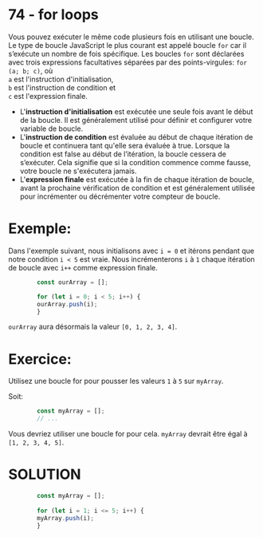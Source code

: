 # 74 - for loops
Vous pouvez exécuter le même code plusieurs fois en utilisant une boucle. Le type de boucle JavaScript le plus courant est appelé boucle `for` car il s’exécute un nombre de fois spécifique.
Les boucles `for` sont déclarées avec trois expressions facultatives séparées par des points-virgules:
`for (a; b; c)`, où   
 `a` est l'instruction d'initialisation,   
 `b` est l'instruction de condition et   
 `c` est l'expression finale.

- L'**instruction d'initialisation** est exécutée une seule fois avant le début de la boucle. Il est généralement utilisé pour définir et configurer votre variable de boucle.   
- L'**instruction de condition** est évaluée au début de chaque itération de boucle et continuera tant qu'elle sera évaluée à true. Lorsque la condition est false au début de l’itération, la boucle cessera de s’exécuter. Cela signifie que si la condition commence comme fausse, votre boucle ne s'exécutera jamais.   
- L'**expression finale** est exécutée à la fin de chaque itération de boucle, avant la prochaine vérification de condition et est généralement utilisée pour incrémenter ou décrémenter votre compteur de boucle.

# Exemple:
Dans l'exemple suivant, nous initialisons avec `i = 0` et itérons pendant que notre condition `i < 5` est vraie. Nous incrémenterons `i` à `1` chaque itération de boucle avec `i++` comme expression finale.

```js
        const ourArray = [];

        for (let i = 0; i < 5; i++) {
        ourArray.push(i);
        }
```
`ourArray` aura désormais la valeur `[0, 1, 2, 3, 4]`.

# Exercice:
Utilisez une boucle for pour pousser les valeurs `1` à `5` sur `myArray`.

Soit: 

```js
        const myArray = [];
        // ...
```
Vous devriez utiliser une boucle for pour cela.
`myArray` devrait être égal à `[1, 2, 3, 4, 5]`.

# SOLUTION

```js
        const myArray = [];
        
        for (let i = 1; i <= 5; i++) {
        myArray.push(i);
        }
```